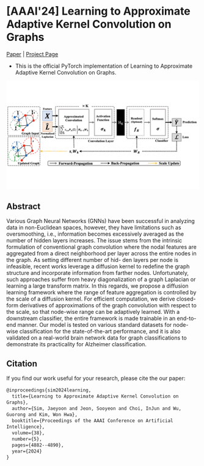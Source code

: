 # [AAAI'24] Learning to Approximate Adaptive Kernel Convolution on Graphs

[Paper](https://arxiv.org/abs/2401.11840) | [Project Page](https://jaeyoonssim.github.io/publications/aaai2024/aaai2024.github.io-main/index.html)

- This is the official PyTorch implementation of Learning to Approximate Adaptive Kernel Convolution on Graphs.

![overview](img/overview.png)

## Abstract
Various Graph Neural Networks (GNNs) have been successful in analyzing data in non-Euclidean spaces, however, they have limitations such as oversmoothing, i.e., information becomes excessively averaged as the number of hidden layers increases. The issue stems from the intrinsic formulation of conventional graph convolution where the nodal features are aggregated from a direct neighborhood per layer across the entire nodes in the graph. As setting different number of hid- den layers per node is infeasible, recent works leverage a diffusion kernel to redefine the graph structure and incorporate information from farther nodes. Unfortunately, such approaches suffer from heavy diagonalization of a graph Laplacian or learning a large transform matrix. In this regards, we propose a diffusion learning framework where the range of feature aggregation is controlled by the scale of a diffusion kernel. For efficient computation, we derive closed-form derivatives of approximations of the graph convolution with respect to the scale, so that node-wise range can be adaptively learned. With a downstream classifier, the entire framework is made trainable in an end-to-end manner. Our model is tested on various standard datasets for node-wise classification for the state-of-the-art performance, and it is also validated on a real-world brain network data for graph classifications to demonstrate its practicality for Alzheimer classification.

## Citation
If you find our work useful for your research, please cite the our paper:
```
@inproceedings{sim2024learning,
  title={Learning to Approximate Adaptive Kernel Convolution on Graphs},
  author={Sim, Jaeyoon and Jeon, Sooyeon and Choi, InJun and Wu, Guorong and Kim, Won Hwa},
  booktitle={Proceedings of the AAAI Conference on Artificial Intelligence},
  volume={38},
  number={5},
  pages={4882--4890},
  year={2024}
}
```
